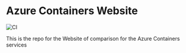 # Azure Containers Website
![CI](https://github.com/n3wt0n/AzureContainersWebsite/workflows/CI/badge.svg)

This is the repo for the Website of comparison for the Azure Containers services
